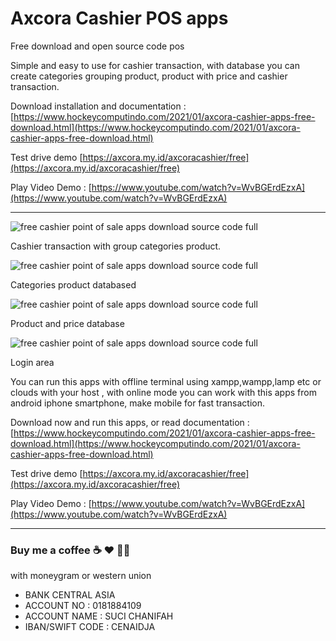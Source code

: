 # Axcora Cashier POS apps

Free download and open source code pos

Simple and easy to use for cashier transaction, with database you can create categories grouping product, product with price and cashier transaction.

Download installation and documentation :
[https://www.hockeycomputindo.com/2021/01/axcora-cashier-apps-free-download.html](https://www.hockeycomputindo.com/2021/01/axcora-cashier-apps-free-download.html)

Test drive demo [https://axcora.my.id/axcoracashier/free](https://axcora.my.id/axcoracashier/free)


Play Video Demo : [https://www.youtube.com/watch?v=WvBGErdEzxA](https://www.youtube.com/watch?v=WvBGErdEzxA)

-----------------------------------

![free cashier point of sale apps download source code full](https://1.bp.blogspot.com/-hiDdY27VP4g/YBGYNUZgqxI/AAAAAAAAJ84/XXA2lzzWU8EIs8k3a1_EoGj1UBg1JaPFACLcBGAsYHQ/s16000/free%2Bdownload%2Bopen%2Bsource%2Bcode%2Bpos%2Bpoint%2Bofsale%2Baplikasi%2Bkasir%2Btoko%2Brestoran%2Bgratis%2B%25283%2529.png)

Cashier transaction with group categories product.


![free cashier point of sale apps download source code full](https://1.bp.blogspot.com/--WYb6fVfYeI/YBGYNRYS5jI/AAAAAAAAJ8w/ap_X0xUFsHkkFYCZcrLQfxIohUwOkdedACLcBGAsYHQ/s1366/free%2Bdownload%2Bopen%2Bsource%2Bcode%2Bpos%2Bpoint%2Bofsale%2Baplikasi%2Bkasir%2Btoko%2Brestoran%2Bgratis%2B%25281%2529.png)

Categories product databased

![free cashier point of sale apps download source code full](https://1.bp.blogspot.com/-uh8dSf2WDVs/YBGYNaCcEvI/AAAAAAAAJ80/7pWDuCJNNZ0UKX8KQTrBwX-i6kcJbgrQwCLcBGAsYHQ/s16000/free%2Bdownload%2Bopen%2Bsource%2Bcode%2Bpos%2Bpoint%2Bofsale%2Baplikasi%2Bkasir%2Btoko%2Brestoran%2Bgratis%2B%25282%2529.png)

Product and price database

![free cashier point of sale apps download source code full](https://1.bp.blogspot.com/-qIG8mrs2r18/YBGaMVpSXvI/AAAAAAAAJ9M/1PZzEY66r0stbY7duKt0_CszE7v5bzj6wCLcBGAsYHQ/s16000/Screenshot_2021-01-27%2BAxcora%2BCashier%2BPOS%2BApps%25281%2529.png)

Login area

You can run this apps with offline terminal using xampp,wampp,lamp etc or clouds with your host , with online mode you can work with this apps from android iphone smartphone, make mobile for fast transaction.

Download now and run this apps, or read documentation :
[https://www.hockeycomputindo.com/2021/01/axcora-cashier-apps-free-download.html](https://www.hockeycomputindo.com/2021/01/axcora-cashier-apps-free-download.html)

Test drive demo [https://axcora.my.id/axcoracashier/free](https://axcora.my.id/axcoracashier/free)


Play Video Demo : [https://www.youtube.com/watch?v=WvBGErdEzxA](https://www.youtube.com/watch?v=WvBGErdEzxA)


--------------------------------------------------------------------------------------------------------------------

### Buy me a coffee ☕️ ❤️  ✌🏻 

with moneygram or western union

+ BANK CENTRAL ASIA
+ ACCOUNT NO : 0181884109
+ ACCOUNT NAME : SUCI CHANIFAH
+ IBAN/SWIFT CODE : CENAIDJA
